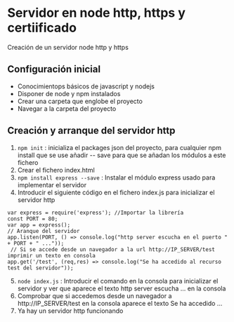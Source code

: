 # Servidor en node http, https y certiificado

Creación de un servidor node http y https

## Configuración inicial

- Conocimientops básicos de javascript y nodejs
- Disponer de node y npm instalados
- Crear una carpeta que englobe el proyecto
- Navegar a la carpeta del proyecto

## Creación y arranque del servidor http

1. `npm init` : inicializa el packages json del proyecto, para cualquier npm install que se use añadir -- save para que se añadan los módulos a este fichero
2. Crear el fichero index.html
3. `npm install express --save` : Instalar el módulo express usado para implementar el servidor
4. Introducir el siguiente código en el fichero index.js para inicializar el servidor http
~~~
var express = require('express'); //Importar la librería
const PORT = 80;
var app = express();
// Aranque del servidor
app.listen(PORT, () => console.log("http server escucha en el puerto " + PORT + " ...")); 
 // Si se accede desde un navegador a la url http://IP_SERVER/test imprimir un texto en consola
app.get('/test', (req,res) => console.log("Se ha accedido al recurso test del servidor"));
~~~
5. `node index.js` : Introducir el comando en la consola para inicializar el servidor y ver que aparece el texto http server escucha ... en la consola
6. Comprobar que si accedemos desde un navegador a http://IP_SERVER/test en la consola aparece el texto Se ha accedido ...
7. Ya hay un servidor http funcionando
